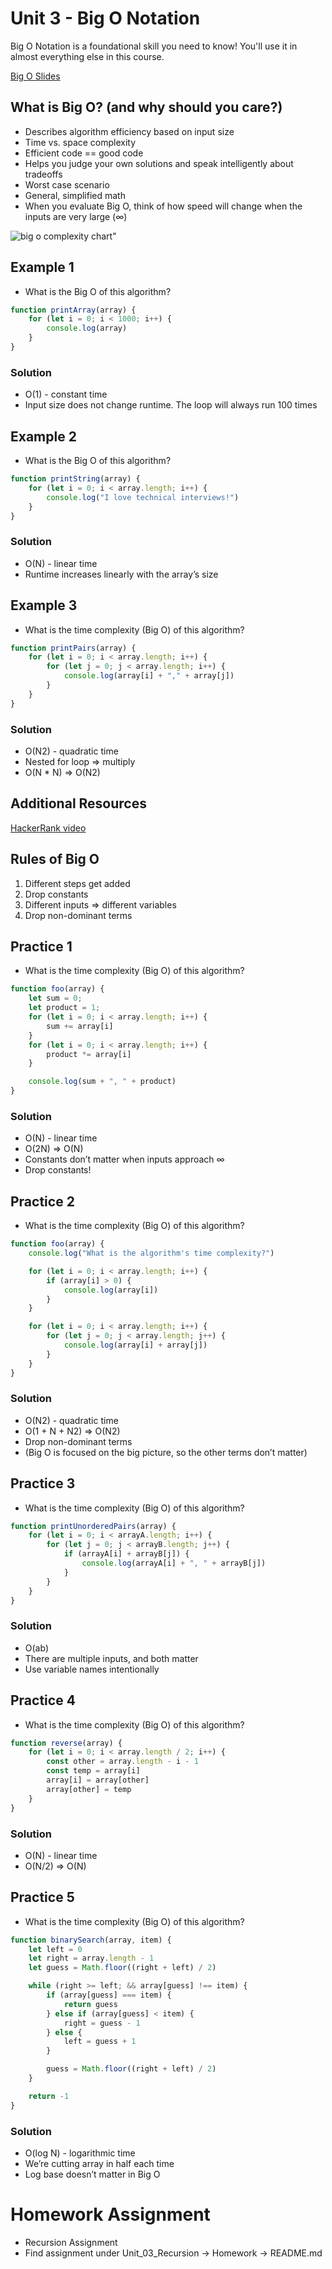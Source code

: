 # Unit 3 - Big O Notation

Big O Notation is a foundational skill you need to know! You'll use it in almost everything else in this course.

[Big O Slides](https://docs.google.com/presentation/d/1IJgX7KZNcxY4Azlu3HbtLK5ZFQkk5ZJoIcNDhgqT2Rs/edit?usp=sharing)

## What is Big O? (and why should you care?)
- Describes algorithm efficiency based on input size
- Time vs. space complexity
- Efficient code == good code
- Helps you judge your own solutions and speak intelligently about tradeoffs
- Worst case scenario
- General, simplified math
- When you evaluate Big O, think of how speed will change when the inputs are very large (∞)

![big o complexity chart"](big-o-complexity-chart.jpeg)

## Example 1
- What is the Big O of this algorithm?

```javascript
function printArray(array) {
    for (let i = 0; i < 1000; i++) {
        console.log(array)
    }
}
```

### Solution
- O(1) - constant time
- Input size does not change runtime. The loop will always run 100 times

## Example 2
- What is the Big O of this algorithm?

```javascript
function printString(array) {
    for (let i = 0; i < array.length; i++) {
        console.log("I love technical interviews!")
    }
}
```

### Solution
- O(N) - linear time
- Runtime increases linearly with the array’s size

## Example 3
- What is the time complexity (Big O) of this algorithm?

```javascript
function printPairs(array) {
    for (let i = 0; i < array.length; i++) {
        for (let j = 0; j < array.length; i++) {
            console.log(array[i] + "," + array[j])
        }
    }
}
```

### Solution
- O(N2) - quadratic time
- Nested for loop => multiply
- O(N * N) => O(N2)

## Additional Resources
[HackerRank video](https://www.youtube.com/watch?v=v4cd1O4zkGw)

## Rules of Big O
1. Different steps get added
2. Drop constants
3. Different inputs => different variables
4. Drop non-dominant terms

## Practice 1
- What is the time complexity (Big O) of this algorithm?

```javascript
function foo(array) {
    let sum = 0;
    let product = 1;
    for (let i = 0; i < array.length; i++) {
        sum += array[i]
    }
    for (let i = 0; i < array.length; i++) {
        product *= array[i]
    }

    console.log(sum + ", " + product)
}
```

### Solution
- O(N) - linear time
- O(2N) => O(N)
- Constants don’t matter when inputs approach ∞
- Drop constants!

## Practice 2
- What is the time complexity (Big O) of this algorithm?

```javascript
function foo(array) {
    console.log("What is the algorithm's time complexity?")

    for (let i = 0; i < array.length; i++) {
        if (array[i] > 0) {
            console.log(array[i])
        }
    }

    for (let i = 0; i < array.length; i++) {
        for (let j = 0; j < array.length; j++) {
            console.log(array[i] + array[j])
        }
    }
}
```

### Solution
- O(N2) - quadratic time
- O(1 + N + N2) => O(N2)
- Drop non-dominant terms
- (Big O is focused on the big picture, so the other terms don’t matter)

## Practice 3
- What is the time complexity (Big O) of this algorithm?

```javascript
function printUnorderedPairs(array) {
    for (let i = 0; i < arrayA.length; i++) {
        for (let j = 0; j < arrayB.length; j++) {
            if (arrayA[i] + arrayB[j]) {
                console.log(arrayA[i] + ", " + arrayB[j])
            }
        }
    }
}
```

### Solution
- O(ab)
- There are multiple inputs, and both matter
- Use variable names intentionally

## Practice 4
- What is the time complexity (Big O) of this algorithm?

```javascript
function reverse(array) {
    for (let i = 0; i < array.length / 2; i++) {
        const other = array.length - i - 1
        const temp = array[i]
        array[i] = array[other]
        array[other] = temp
    }
}
```

### Solution
- O(N) - linear time
- O(N/2) => O(N)

## Practice 5
- What is the time complexity (Big O) of this algorithm?

```javascript
function binarySearch(array, item) {
    let left = 0
    let right = array.length - 1
    let guess = Math.floor((right + left) / 2)

    while (right >= left; && array[guess] !== item) {
        if (array[guess] === item) {
            return guess
        } else if (array[guess] < item) {
            right = guess - 1
        } else {
            left = guess + 1
        }

        guess = Math.floor((right + left) / 2)
    }

    return -1
}
```

### Solution
- O(log N) - logarithmic time
- We’re cutting array in half each time
- Log base doesn’t matter in Big O

# Homework Assignment
- Recursion Assignment
- Find assignment under Unit_03_Recursion -> Homework -> README.md
